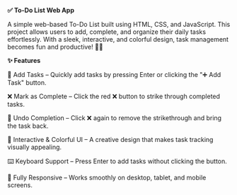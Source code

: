 **✅ To-Do List Web App**

A simple web-based To-Do List built using HTML, CSS, and JavaScript.
This project allows users to add, complete, and organize their daily tasks effortlessly.
With a sleek, interactive, and colorful design, task management becomes fun and productive! 🎨🚀

**✨ Features**

📝 Add Tasks – Quickly add tasks by pressing Enter or clicking the "➕ Add Task" button.

❌ Mark as Complete – Click the red ❌ button to strike through completed tasks.

🔄 Undo Completion – Click ❌ again to remove the strikethrough and bring the task back.

🎨 Interactive & Colorful UI – A creative design that makes task tracking visually appealing.

⌨️ Keyboard Support – Press Enter to add tasks without clicking the button.

📱 Fully Responsive – Works smoothly on desktop, tablet, and mobile screens.
